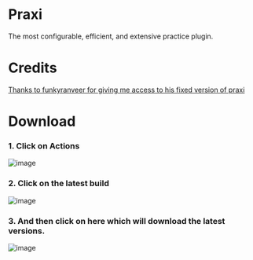 # Praxi
The most configurable, efficient, and extensive practice plugin.

# Credits
[Thanks to funkyranveer for giving me access to his fixed version of praxi](https://github.com/funkyranveer/praxi-nodependents)

# Download
### 1. Click on **Actions**
![image](https://github.com/Devlrxxh/praxi/assets/125221056/8ad915ae-8dbd-4a70-9142-9eb2c04799b5)
### 2. Click on the latest build 
![image](https://github.com/Devlrxxh/praxi/assets/125221056/807e1768-6cfc-4f7f-b780-f093b98ad7c2)
### 3. And then click on here which will download the latest versions.
![image](https://github.com/Devlrxxh/praxi/assets/125221056/054966cd-1603-4e9e-9bc2-800e9538849d) 
